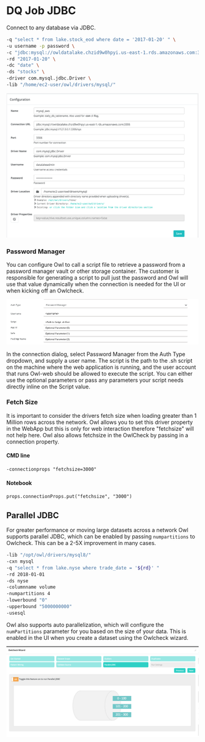 # DQ Job JDBC

Connect to any database via JDBC.

```bash
-q "select * from lake.stock_eod where date = '2017-01-20' " \
-u username -p password \
-c "jdbc:mysql://owldatalake.chzid9w0hpyi.us-east-1.rds.amazonaws.com:3306" \
-rd "2017-01-20" \
-dc "date" \
-ds "stocks" \
-driver com.mysql.jdbc.Driver \
-lib "/home/ec2-user/owl/drivers/mysql/"
```

![](../.gitbook/assets/owl-connection.png)

### Password Manager

You can configure Owl to call a script file to retrieve a password from a password manager vault or other storage container. The customer is responsible for generating a script to pull just the password and Owl will use that value dynamically when the connection is needed for the UI or when kicking off an Owlcheck.

![](../.gitbook/assets/screen-shot-2021-02-10-at-8.55.23-pm.png)

In the connection dialog, select Password Manager from the Auth Type dropdown, and supply a user name. The script is the path to the .sh script on the machine where the web application is running, and the user account that runs Owl-web should be allowed to execute the script. You can either use the optional parameters or pass any parameters your script needs directly inline on the Script value.

### Fetch Size

It is important to consider the drivers fetch size when loading greater than 1 Million rows across the network.  Owl allows you to set this driver property in the WebApp but this is only for web interaction therefore "fetchsize" will not help here.  Owl also allows fetchsize in the OwlCheck by passing in a connection property.

#### CMD line

```text
-connectionprops "fetchsize=3000"
```

#### Notebook

```text
props.connectionProps.put("fetchsize", "3000")
```

## Parallel JDBC

For greater performance or moving large datasets across a network Owl supports parallel JDBC, which can be enabled by passing `numpartitions` to Owlcheck. This can be a 2-5X improvement in many cases. 

```bash
-lib "/opt/owl/drivers/mysql8/"
-cxn mysql
-q "select * from lake.nyse where trade_date = '${rd}' "
-rd 2018-01-01
-ds nyse
-columnname volume
-numpartitions 4
-lowerbound "0"
-upperbound "5000000000"
-usesql
```

Owl also supports auto parallelization, which will configure the `numPartitions` parameter for you based on the size of your data. This is enabled in the UI when you create a dataset using the Owlcheck wizard.

![](../.gitbook/assets/screen-shot-2019-10-17-at-4.38.04-pm.png)

